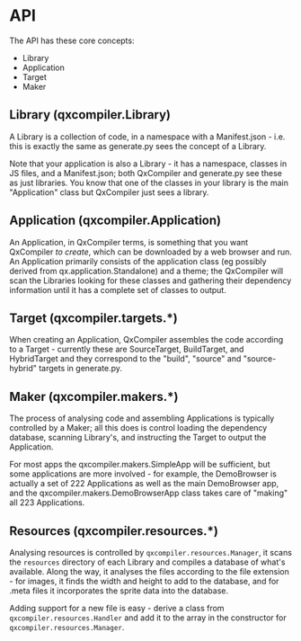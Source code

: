 # API

The API has these core concepts:

* Library
* Application
* Target
* Maker

## Library (qxcompiler.Library)
A Library is a collection of code, in a namespace with a Manifest.json - i.e. this is exactly the same as generate.py 
sees the concept of a Library.

Note that your application is also a Library - it has a namespace, classes in JS files, and a Manifest.json; both 
QxCompiler and generate.py see these as just libraries.  You know that one of the classes in your library is the
main "Application" class but QxCompiler just sees a library.

## Application (qxcompiler.Application)
An Application, in QxCompiler terms, is something that you want QxCompiler *to create*, which can be downloaded by
a web browser and run.  An Application primarily consists of the application class (eg possibly derived from 
qx.application.Standalone) and a theme; the QxCompiler will scan the Libraries looking for these classes and gathering
their dependency information until it has a complete set of classes to output.

## Target (qxcompiler.targets.*)
When creating an Application, QxCompiler assembles the code according to a Target - currently these are SourceTarget, 
BuildTarget, and HybridTarget and they correspond to the "build", "source" and "source-hybrid" targets in generate.py.

## Maker (qxcompiler.makers.*)
The process of analysing code and assembling Applications is typically controlled by a Maker; all this does is control
loading the dependency database, scanning Library's, and instructing the Target to output the Application.

For most apps the qxcompiler.makers.SimpleApp will be sufficient, but some applications are more involved - for example,
the DemoBrowser is actually a set of 222 Applications as well as the main DemoBrowser app, and the qxcompiler.makers.DemoBrowserApp
class takes care of "making" all 223 Applications.

## Resources (qxcompiler.resources.*)
Analysing resources is controlled by `qxcompiler.resources.Manager`, it scans the `resources` directory of each Library and compiles a database of what's available.  Along the way, it analyses the files according to the file extension - for images, it finds the width and height to add to the database, and for .meta files it incorporates the sprite data into the database.

Adding support for a new file is easy - derive a class from `qxcompiler.resources.Handler` and add it to the array in the constructor for `qxcompiler.resources.Manager`.
